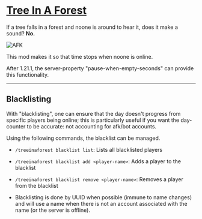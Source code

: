 # [Tree In A Forest](https://modrinth.com/mod/tree-in-a-forest/version/0.4.2_1.21.5)
If a tree falls in a forest and noone is around to hear it, does it make a sound? **No.**

![AFK](https://cdn.modrinth.com/data/QhqvfRRd/images/b78a2f1a048e83d30070040ce237c9ccef132a7f.png)


This mod makes it so that time stops when noone is online.

After 1.21.1, the server-property "pause-when-empty-seconds" can provide this functionality.

---

## Blacklisting

With "blacklisting", one can ensure that the day doesn't progress from specific players being online; this is particularly useful if you want the day-counter to be accurate: not accounting for afk/bot accounts.

Using the following commands, the blacklist can be managed.

+ ``/treeinaforest blacklist list``: Lists all blacklisted players
+ ``/treeinaforest blacklist add <player-name>``: Adds a player to the blacklist
+ ``/treeinaforest blacklist remove <player-name>``: Removes a player from the blacklist

+ Blacklisting is done by UUID when possible (immune to name changes) and will use a name when there is not an account associated with the name (or the server is offline).